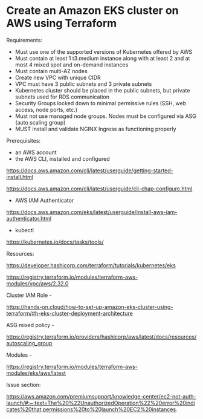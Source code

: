 # Create an Amazon EKS cluster on AWS using Terraform

Requirements:

* Must use one of the supported versions of Kubernetes offered by AWS 
* Must contain at least 1 t3.medium instance along with at least 2 and at most 4 mixed spot and on-demand instances
* Must contain multi-AZ nodes
* Create new VPC with unique CIDR
* VPC must have 3 public subnets and 3 private subnets
* Kubernetes cluster should be placed in the public subnets, but private subnets used for RDS communication
* Security Groups locked down to minimal permissive rules (SSH, web access, node ports, etc.)
* Must not use managed node groups. Nodes must be configured via ASG (auto scaling group)
* MUST install and validate NGINX Ingress as functioning properly


Prerequisites:

* an AWS account
* the AWS CLI, installed and configured

https://docs.aws.amazon.com/cli/latest/userguide/getting-started-install.html

https://docs.aws.amazon.com/cli/latest/userguide/cli-chap-configure.html

* AWS IAM Authenticator

https://docs.aws.amazon.com/eks/latest/userguide/install-aws-iam-authenticator.html

* kubectl

https://kubernetes.io/docs/tasks/tools/



Resources:

https://developer.hashicorp.com/terraform/tutorials/kubernetes/eks

https://registry.terraform.io/modules/terraform-aws-modules/vpc/aws/2.32.0

Cluster IAM Role -

https://hands-on.cloud/how-to-set-up-amazon-eks-cluster-using-terraform/#h-eks-cluster-deployment-architecture

ASG mixed policy -

https://registry.terraform.io/providers/hashicorp/aws/latest/docs/resources/autoscaling_group

Modules - 

https://registry.terraform.io/modules/terraform-aws-modules/eks/aws/latest


Issue section:

https://aws.amazon.com/premiumsupport/knowledge-center/ec2-not-auth-launch/#:~:text=The%20%22UnauthorizedOperation%22%20error%20indicates%20that,permissions%20to%20launch%20EC2%20instances.







